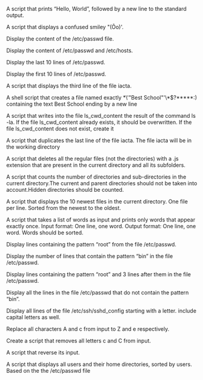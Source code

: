 A script that prints “Hello, World”, followed by a new line to the standard output. 

A script that displays a confused smiley "(Ôo)'.

Display the content of the /etc/passwd file.

Display the content of /etc/passwd and /etc/hosts.

Display the last 10 lines of /etc/passwd.

Display the first 10 lines of /etc/passwd.

A script that displays the third line of the file iacta.

A shell script that creates a file named exactly \*\\'"Best School"\'\\*$\?\*\*\*\*\*:) containing the text Best School ending by a new line

A script that writes into the file ls_cwd_content the result of the command ls -la. If the file ls_cwd_content already exists, it should be overwritten. If the file ls_cwd_content does not exist, create it

A script that duplicates the last line of the file iacta. The file iacta will be in the working directory

A script that deletes all the regular files (not the directories) with a .js extension that are present in the current directory and all its subfolders.

A script that counts the number of directories and sub-directories in the current directory.The current and parent directories should not be taken into account.Hidden directories should be counted.

A script that displays the 10 newest files in the current directory. One file per line. Sorted from the newest to the oldest.

A script that takes a list of words as input and prints only words that appear exactly once. Input format: One line, one word. Output format: One line, one word. Words should be sorted.

Display lines containing the pattern “root” from the file /etc/passwd.

Display the number of lines that contain the pattern “bin” in the file /etc/passwd.

Display lines containing the pattern “root” and 3 lines after them in the file /etc/passwd.

Display all the lines in the file /etc/passwd that do not contain the pattern “bin”.

Display all lines of the file /etc/ssh/sshd_config starting with a letter. include capital letters as well.

Replace all characters A and c from input to Z and e respectively.

Create a script that removes all letters c and C from input.

A script that reverse its input.

A script that displays all users and their home directories, sorted by users. Based on the the /etc/passwd file 
